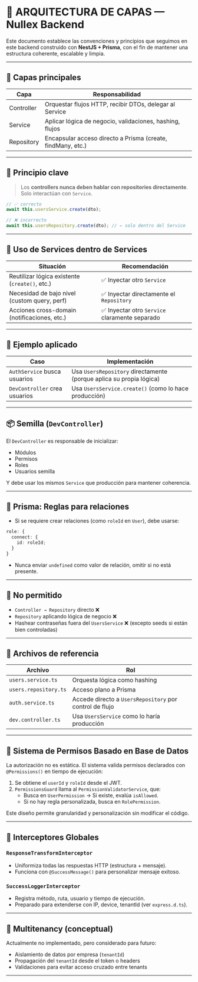 # 📐 ARQUITECTURA DE CAPAS — Nullex Backend

Este documento establece las convenciones y principios que seguimos en este backend construido con **NestJS + Prisma**, con el fin de mantener una estructura coherente, escalable y limpia.

---

## 🧱 Capas principales

| Capa       | Responsabilidad                                             |
| ---------- | ----------------------------------------------------------- |
| Controller | Orquestar flujos HTTP, recibir DTOs, delegar al Service     |
| Service    | Aplicar lógica de negocio, validaciones, hashing, flujos    |
| Repository | Encapsular acceso directo a Prisma (create, findMany, etc.) |

---

## 🧠 Principio clave

> Los **controllers nunca deben hablar con repositories directamente**.  
> Solo interactúan con `Service`.

```ts
// ✅ correcto
await this.usersService.create(dto);

// ❌ incorrecto
await this.usersRepository.create(dto); // ← solo dentro del Service
```

---

## 🔁 Uso de Services dentro de Services

| Situación                                      | Recomendación                                  |
| ---------------------------------------------- | ---------------------------------------------- |
| Reutilizar lógica existente (`create()`, etc.) | ✅ Inyectar otro `Service`                     |
| Necesidad de bajo nivel (custom query, perf)   | ✅ Inyectar directamente el `Repository`       |
| Acciones cross-domain (notificaciones, etc.)   | ✅ Inyectar otro `Service` claramente separado |

---

## 🔐 Ejemplo aplicado

| Caso                          | Implementación                                                      |
| ----------------------------- | ------------------------------------------------------------------- |
| `AuthService` busca usuarios  | Usa `UsersRepository` directamente (porque aplica su propia lógica) |
| `DevController` crea usuarios | Usa `UsersService.create()` (como lo hace producción)               |

---

## 📦 Semilla (`DevController`)

El `DevController` es responsable de inicializar:

- Módulos
- Permisos
- Roles
- Usuarios semilla

Y debe usar los mismos `Service` que producción para mantener coherencia.

---

## 🔄 Prisma: Reglas para relaciones

- Si se requiere crear relaciones (como `roleId` en `User`), debe usarse:

```ts
role: {
  connect: {
    id: roleId;
  }
}
```

- Nunca enviar `undefined` como valor de relación, omitir si no está presente.

---

## 🛑 No permitido

- `Controller → Repository` directo ❌
- `Repository` aplicando lógica de negocio ❌
- Hashear contraseñas fuera del `UsersService` ❌ (excepto seeds si están bien controladas)

---

## 📎 Archivos de referencia

| Archivo               | Rol                                                     |
| --------------------- | ------------------------------------------------------- |
| `users.service.ts`    | Orquesta lógica como hashing                            |
| `users.repository.ts` | Acceso plano a Prisma                                   |
| `auth.service.ts`     | Accede directo a `UsersRepository` por control de flujo |
| `dev.controller.ts`   | Usa `UsersService` como lo haría producción             |

---

## 🔐 Sistema de Permisos Basado en Base de Datos

La autorización no es estática. El sistema valida permisos declarados con `@Permissions()` en tiempo de ejecución:

1. Se obtiene el `userId` y `roleId` desde el JWT.
2. `PermissionsGuard` llama al `PermissionValidatorService`, que:
   - Busca en `UserPermission` → Si existe, evalúa `isAllowed`.
   - Si no hay regla personalizada, busca en `RolePermission`.

Este diseño permite granularidad y personalización sin modificar el código.

---

## 🧼 Interceptores Globales

### `ResponseTransformInterceptor`

- Uniformiza todas las respuestas HTTP (estructura + mensaje).
- Funciona con `@SuccessMessage()` para personalizar mensaje exitoso.

### `SuccessLoggerInterceptor`

- Registra método, ruta, usuario y tiempo de ejecución.
- Preparado para extenderse con IP, device, tenantId (ver `express.d.ts`).

---

## 🧭 Multitenancy (conceptual)

Actualmente no implementado, pero considerado para futuro:

- Aislamiento de datos por empresa (`tenantId`)
- Propagación del `tenantId` desde el token o headers
- Validaciones para evitar acceso cruzado entre tenants

---

